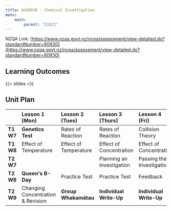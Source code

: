 ```yaml
---
title: AS90930 - Chemical Investigation
menu:
    main:
        parent: "11SCI"
---
```


NZQA Link: [https://www.nzqa.govt.nz/ncea/assessment/view-detailed.do?standardNumber=90930](https://www.nzqa.govt.nz/ncea/assessment/view-detailed.do?standardNumber=90930)

## Learning Outcomes

{{< slides >}}

## Unit Plan

|           | Lesson 1 (Mon)                    | Lesson 2 (Tues)       | Lesson 3 (Thurs)          | Lesson 4 (Fri)            |
|:----------|:----------------------------------|:----------------------|:--------------------------|:--------------------------|
| __T1 W7__ | __Genetics Test__                 | Rates of Reaction     | Rates of Reaction         | Collision Theory          |
| __T1 W8__ | Effect of Temperature             | Effect of Temperature | Effect of Concentration   | Effect of Concentration   |
| __T2 W7__ |                                   |                       | Planning an Investigation | Passing the Investigation |
| __T2 W8__ | __Queen's B-Day__                 | Practice Test         | Practice Test             | Feedback                  |
| __T2 W9__ | Changing Concentration & Revision | __Group Whakamātau__  | __Individual Write-Up__   | __Individual Write-Up__   |
